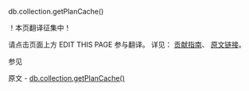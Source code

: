  db.collection.getPlanCache()

 ！本页翻译征集中！

请点击页面上方 EDIT THIS PAGE 参与翻译。
详见：
[贡献指南]( https://github.com/JinMuInfo/MongoDB-Manual-zh/blob/master/CONTRIBUTING.md )、
[原文链接](  https://docs.mongodb.com/manual/reference/method/db.collection.getPlanCache/  )。

 参见

原文 - [db.collection.getPlanCache()]( https://docs.mongodb.com/manual/reference/method/db.collection.getPlanCache/ )

